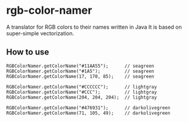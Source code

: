 # rgb-color-namer
A translator for RGB colors to their names written in Java It is based on super-simple vectorization.

How to use
----------
```
RGBColorNamer.getColorName("#11AA55");      // seagreen
RGBColorNamer.getColorName("#1A5");         // seagreen
RGBColorNamer.getColorName(17, 170, 85);    // seagreen

RGBColorNamer.getColorName("#CCCCCC");      // lightgray
RGBColorNamer.getColorName("#CCC");         // lightgray
RGBColorNamer.getColorName(204, 204, 204);  // lightgray

RGBColorNamer.getColorName("#476931");      // darkolivegreen
RGBColorNamer.getColorName(71, 105, 49);    // darkolivegreen
```

